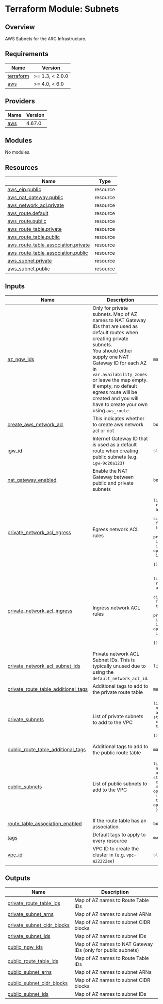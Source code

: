 # Terraform Module: Subnets  

## Overview

AWS Subnets for the ARC Infrastructure.  

<!-- BEGINNING OF PRE-COMMIT-TERRAFORM DOCS HOOK -->
## Requirements

| Name | Version |
|------|---------|
| <a name="requirement_terraform"></a> [terraform](#requirement\_terraform) | >= 1.3, < 2.0.0 |
| <a name="requirement_aws"></a> [aws](#requirement\_aws) | >= 4.0, < 6.0 |

## Providers

| Name | Version |
|------|---------|
| <a name="provider_aws"></a> [aws](#provider\_aws) | 4.67.0 |

## Modules

No modules.

## Resources

| Name | Type |
|------|------|
| [aws_eip.public](https://registry.terraform.io/providers/hashicorp/aws/latest/docs/resources/eip) | resource |
| [aws_nat_gateway.public](https://registry.terraform.io/providers/hashicorp/aws/latest/docs/resources/nat_gateway) | resource |
| [aws_network_acl.private](https://registry.terraform.io/providers/hashicorp/aws/latest/docs/resources/network_acl) | resource |
| [aws_route.default](https://registry.terraform.io/providers/hashicorp/aws/latest/docs/resources/route) | resource |
| [aws_route.public](https://registry.terraform.io/providers/hashicorp/aws/latest/docs/resources/route) | resource |
| [aws_route_table.private](https://registry.terraform.io/providers/hashicorp/aws/latest/docs/resources/route_table) | resource |
| [aws_route_table.public](https://registry.terraform.io/providers/hashicorp/aws/latest/docs/resources/route_table) | resource |
| [aws_route_table_association.private](https://registry.terraform.io/providers/hashicorp/aws/latest/docs/resources/route_table_association) | resource |
| [aws_route_table_association.public](https://registry.terraform.io/providers/hashicorp/aws/latest/docs/resources/route_table_association) | resource |
| [aws_subnet.private](https://registry.terraform.io/providers/hashicorp/aws/latest/docs/resources/subnet) | resource |
| [aws_subnet.public](https://registry.terraform.io/providers/hashicorp/aws/latest/docs/resources/subnet) | resource |

## Inputs

| Name | Description | Type | Default | Required |
|------|-------------|------|---------|:--------:|
| <a name="input_az_ngw_ids"></a> [az\_ngw\_ids](#input\_az\_ngw\_ids) | Only for private subnets. Map of AZ names to NAT Gateway IDs that are used as default routes when creating private subnets.<br>You should either supply one NAT Gateway ID for each AZ in `var.availability_zones` or leave the map empty.<br>If empty, no default egress route will be created and you will have to create your own using `aws_route`. | `map(string)` | `{}` | no |
| <a name="input_create_aws_network_acl"></a> [create\_aws\_network\_acl](#input\_create\_aws\_network\_acl) | This indicates whether to create aws network acl or not | `bool` | n/a | yes |
| <a name="input_igw_id"></a> [igw\_id](#input\_igw\_id) | Internet Gateway ID that is used as a default route when creating public subnets (e.g. `igw-9c26a123`) | `string` | `""` | no |
| <a name="input_nat_gateway_enabled"></a> [nat\_gateway\_enabled](#input\_nat\_gateway\_enabled) | Enable the NAT Gateway between public and private subnets | `bool` | `true` | no |
| <a name="input_private_network_acl_egress"></a> [private\_network\_acl\_egress](#input\_private\_network\_acl\_egress) | Egress network ACL rules | <pre>list(object({<br>    rule_no         = number<br>    action          = string<br>    cidr_block      = string<br>    from_port       = number<br>    to_port         = number<br>    protocol        = string<br>    icmp_code       = optional(string, null)<br>    icmp_type       = optional(string, null)<br>    ipv6_cidr_block = optional(string, null)<br>  }))</pre> | <pre>[<br>  {<br>    "action": "allow",<br>    "cidr_block": "0.0.0.0/0",<br>    "from_port": 0,<br>    "protocol": "-1",<br>    "rule_no": 100,<br>    "to_port": 0<br>  }<br>]</pre> | no |
| <a name="input_private_network_acl_ingress"></a> [private\_network\_acl\_ingress](#input\_private\_network\_acl\_ingress) | Ingress network ACL rules | <pre>list(object({<br>    rule_no         = number<br>    action          = string<br>    cidr_block      = string<br>    from_port       = number<br>    to_port         = number<br>    protocol        = string<br>    icmp_code       = optional(string, null)<br>    icmp_type       = optional(string, null)<br>    ipv6_cidr_block = optional(string, null)<br>  }))</pre> | <pre>[<br>  {<br>    "action": "allow",<br>    "cidr_block": "0.0.0.0/0",<br>    "from_port": 0,<br>    "protocol": "-1",<br>    "rule_no": 100,<br>    "to_port": 0<br>  }<br>]</pre> | no |
| <a name="input_private_network_acl_subnet_ids"></a> [private\_network\_acl\_subnet\_ids](#input\_private\_network\_acl\_subnet\_ids) | Private network ACL Subnet IDs. This is typically unused due to using the `default_network_acl_id`. | `list(string)` | `[]` | no |
| <a name="input_private_route_table_additional_tags"></a> [private\_route\_table\_additional\_tags](#input\_private\_route\_table\_additional\_tags) | Additional tags to add to the private route table | `map(string)` | `{}` | no |
| <a name="input_private_subnets"></a> [private\_subnets](#input\_private\_subnets) | List of private subnets to add to the VPC | <pre>list(object({<br>    name              = string<br>    availability_zone = string<br>    cidr_block        = string<br>    tags              = optional(map(string), {})<br>  }))</pre> | n/a | yes |
| <a name="input_public_route_table_additional_tags"></a> [public\_route\_table\_additional\_tags](#input\_public\_route\_table\_additional\_tags) | Additional tags to add to the public route table | `map(string)` | `{}` | no |
| <a name="input_public_subnets"></a> [public\_subnets](#input\_public\_subnets) | List of public subnets to add to the VPC | <pre>list(object({<br>    name                    = string<br>    availability_zone       = string<br>    cidr_block              = string<br>    map_public_ip_on_launch = optional(bool, false)<br>    igw_id                  = optional(string, "")<br>    tags                    = optional(map(string), {})<br>  }))</pre> | n/a | yes |
| <a name="input_route_table_association_enabled"></a> [route\_table\_association\_enabled](#input\_route\_table\_association\_enabled) | If the route table has an association. | `bool` | `true` | no |
| <a name="input_tags"></a> [tags](#input\_tags) | Default tags to apply to every resource | `map(string)` | n/a | yes |
| <a name="input_vpc_id"></a> [vpc\_id](#input\_vpc\_id) | VPC ID to create the cluster in (e.g. `vpc-a22222ee`) | `string` | n/a | yes |

## Outputs

| Name | Description |
|------|-------------|
| <a name="output_private_route_table_ids"></a> [private\_route\_table\_ids](#output\_private\_route\_table\_ids) | Map of AZ names to Route Table IDs |
| <a name="output_private_subnet_arns"></a> [private\_subnet\_arns](#output\_private\_subnet\_arns) | Map of AZ names to subnet ARNs |
| <a name="output_private_subnet_cidr_blocks"></a> [private\_subnet\_cidr\_blocks](#output\_private\_subnet\_cidr\_blocks) | Map of AZ names to subnet CIDR blocks |
| <a name="output_private_subnet_ids"></a> [private\_subnet\_ids](#output\_private\_subnet\_ids) | Map of AZ names to subnet IDs |
| <a name="output_public_ngw_ids"></a> [public\_ngw\_ids](#output\_public\_ngw\_ids) | Map of AZ names to NAT Gateway IDs (only for public subnets) |
| <a name="output_public_route_table_ids"></a> [public\_route\_table\_ids](#output\_public\_route\_table\_ids) | Map of AZ names to Route Table IDs |
| <a name="output_public_subnet_arns"></a> [public\_subnet\_arns](#output\_public\_subnet\_arns) | Map of AZ names to subnet ARNs |
| <a name="output_public_subnet_cidr_blocks"></a> [public\_subnet\_cidr\_blocks](#output\_public\_subnet\_cidr\_blocks) | Map of AZ names to subnet CIDR blocks |
| <a name="output_public_subnet_ids"></a> [public\_subnet\_ids](#output\_public\_subnet\_ids) | Map of AZ names to subnet IDs |
<!-- END OF PRE-COMMIT-TERRAFORM DOCS HOOK -->
